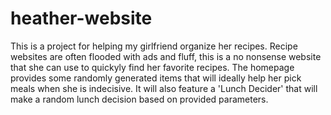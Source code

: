 # heather-website
This is a project for helping my girlfriend organize her recipes.
Recipe websites are often flooded with ads and fluff, this is a no nonsense website that she can use to quickyly find her favorite recipes.
The homepage provides some randomly generated items that will ideally help her pick meals when she is indecisive.
It will also feature a 'Lunch Decider' that will make a random lunch decision based on provided parameters. 